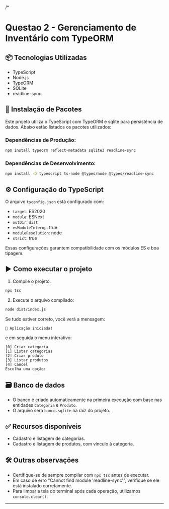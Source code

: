 /*
# Questao 2 - Gerenciamento de Inventário com TypeORM

## 📦 Tecnologias Utilizadas
- TypeScript
- Node.js
- TypeORM
- SQLite
- readline-sync

## 🚀 Instalação de Pacotes

Este projeto utiliza o TypeScript com TypeORM e sqlite para persistência de dados. Abaixo estão listados os pacotes utilizados:

### Dependências de Produção:
```bash
npm install typeorm reflect-metadata sqlite3 readline-sync
```

### Dependências de Desenvolvimento:
```bash
npm install -D typescript ts-node @types/node @types/readline-sync
```


## ⚙️ Configuração do TypeScript

O arquivo `tsconfig.json` está configurado com:
- `target`: ES2020
- `module`: ESNext
- `outDir`: `dist`
- `esModuleInterop`: true
- `moduleResolution`: node
- `strict`: true

Essas configurações garantem compatibilidade com os módulos ES e boa tipagem.


## ▶️ Como executar o projeto

1. Compile o projeto:
```bash
npx tsc
```

2. Execute o arquivo compilado:
```bash
node dist/index.js
```

Se tudo estiver correto, você verá a mensagem:
```bash
🚀 Aplicação iniciada!
```
e em seguida o menu interativo:
```
[0] Criar categoria
[1] Listar categorias
[2] Criar produto
[3] Listar produtos
[4] Cancel
Escolha uma opção:
```


## 🗃️ Banco de dados
- O banco é criado automaticamente na primeira execução com base nas entidades `Categoria` e `Produto`.
- O arquivo será `banco.sqlite` na raiz do projeto.


## ✅ Recursos disponíveis
- Cadastro e listagem de categorias.
- Cadastro e listagem de produtos, com vínculo à categoria.


## 🛠️ Outras observações
- Certifique-se de sempre compilar com `npx tsc` antes de executar.
- Em caso de erro "Cannot find module 'readline-sync'", verifique se ele está instalado corretamente.
- Para limpar a tela do terminal após cada operação, utilizamos `console.clear()`.


---

